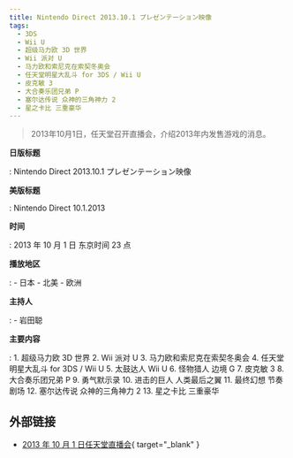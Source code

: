 ```yaml
---
title: Nintendo Direct 2013.10.1 プレゼンテーション映像
tags:
  - 3DS
  - Wii U
  - 超级马力欧 3D 世界
  - Wii 派对 U
  - 马力欧和索尼克在索契冬奥会
  - 任天堂明星大乱斗 for 3DS / Wii U
  - 皮克敏 3
  - 大合奏乐团兄弟 P
  - 塞尔达传说 众神的三角神力 2
  - 星之卡比 三重豪华
---
```


> 2013年10月1日，任天堂召开直播会，介绍2013年内发售游戏的消息。

**日版标题**

:   Nintendo Direct 2013.10.1 プレゼンテーション映像

**美版标题**

:   Nintendo Direct 10.1.2013

**时间**

:   2013 年 10 月 1 日 东京时间 23 点

**播放地区**

:   - 日本
	- 北美
	- 欧洲

**主持人**

:   - 岩田聪

**主要内容**

:   1. 超级马力欧 3D 世界
	2. Wii 派对 U
	3. 马力欧和索尼克在索契冬奥会
	4. 任天堂明星大乱斗 for 3DS / Wii U
	5. 太鼓达人 Wii U
	6. 怪物猎人 边境 G
	7. 皮克敏 3
	8. 大合奏乐团兄弟 P
	9. 勇气默示录
	10. 进击的巨人 人类最后之翼
	11. 最终幻想 节奏剧场
	12. 塞尔达传说 众神的三角神力 2
	13. 星之卡比 三重豪华

## 外部链接

- [2013 年 10 月 1 日任天堂直播会](https://www.bilibili.com/video/BV1FJ41167sC/){ target="_blank" }
